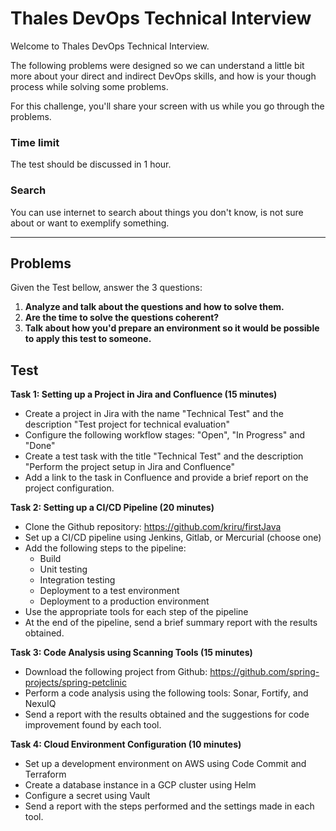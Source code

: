 # Thales DevOps Technical Interview

Welcome to Thales DevOps Technical Interview. 

The following problems were designed so we can understand a little bit more about your direct and indirect DevOps skills, and how is your though process while solving some problems.

For this challenge, you'll share your screen with us while you go through the problems.

### Time limit

The test should be discussed in 1 hour.

### Search

You can use internet to search about things you don't know, is not sure about or want to exemplify something.

---

## Problems

Given the Test bellow, answer the 3 questions:

1. **Analyze and talk about the questions and how to solve them.**
2. **Are the time to solve the questions coherent?**
3. **Talk about how you'd prepare an environment so it would be possible to apply this test to someone.**


## Test

**Task 1: Setting up a Project in Jira and Confluence (15 minutes)**

- Create a project in Jira with the name "Technical Test" and the description "Test project for technical evaluation"
- Configure the following workflow stages: "Open", "In Progress" and "Done"
- Create a test task with the title "Technical Test" and the description "Perform the project setup in Jira and Confluence"
- Add a link to the task in Confluence and provide a brief report on the project configuration.

**Task 2: Setting up a CI/CD Pipeline (20 minutes)**

- Clone the Github repository: https://github.com/kriru/firstJava 
- Set up a CI/CD pipeline using Jenkins, Gitlab, or Mercurial (choose one)
- Add the following steps to the pipeline:
  - Build
  - Unit testing
  - Integration testing
  - Deployment to a test environment
  - Deployment to a production environment
- Use the appropriate tools for each step of the pipeline
- At the end of the pipeline, send a brief summary report with the results obtained.

**Task 3: Code Analysis using Scanning Tools (15 minutes)**

- Download the following project from Github: https://github.com/spring-projects/spring-petclinic
- Perform a code analysis using the following tools: Sonar, Fortify, and NexuIQ
- Send a report with the results obtained and the suggestions for code improvement found by each tool.

**Task 4: Cloud Environment Configuration (10 minutes)**

- Set up a development environment on AWS using Code Commit and Terraform
- Create a database instance in a GCP cluster using Helm
- Configure a secret using Vault
- Send a report with the steps performed and the settings made in each tool.
